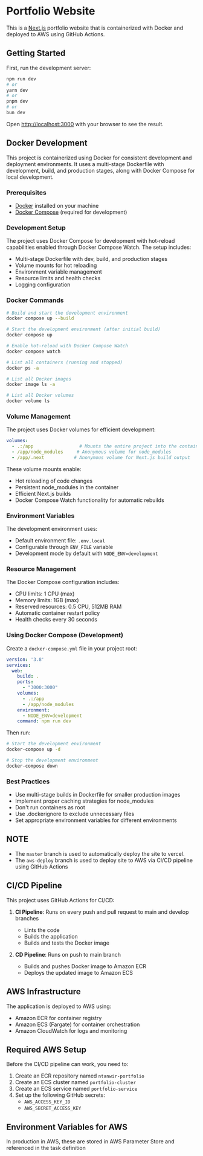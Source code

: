 # Portfolio Website

This is a [Next.js](https://nextjs.org) portfolio website that is containerized with Docker and deployed to AWS using GitHub Actions.

## Getting Started

First, run the development server:

```bash
npm run dev
# or
yarn dev
# or
pnpm dev
# or
bun dev
```

Open [http://localhost:3000](http://localhost:3000) with your browser to see the result.

## Docker Development

This project is containerized using Docker for consistent development and deployment environments. It uses a multi-stage Dockerfile with development, build, and production stages, along with Docker Compose for local development.

### Prerequisites

- [Docker](https://docs.docker.com/get-docker/) installed on your machine
- [Docker Compose](https://docs.docker.com/compose/install/) (required for development)

### Development Setup

The project uses Docker Compose for development with hot-reload capabilities enabled through Docker Compose Watch. The setup includes:

- Multi-stage Dockerfile with dev, build, and production stages
- Volume mounts for hot reloading
- Environment variable management
- Resource limits and health checks
- Logging configuration

### Docker Commands

```bash
# Build and start the development environment
docker compose up --build

# Start the development environment (after initial build)
docker compose up

# Enable hot-reload with Docker Compose Watch
docker compose watch

# List all containers (running and stopped)
docker ps -a

# List all Docker images
docker image ls -a

# List all Docker volumes
docker volume ls
```

### Volume Management

The project uses Docker volumes for efficient development:

```yaml
volumes:
  - .:/app                 # Mounts the entire project into the container
  - /app/node_modules     # Anonymous volume for node_modules
  - /app/.next           # Anonymous volume for Next.js build output
```

These volume mounts enable:

- Hot reloading of code changes
- Persistent node_modules in the container
- Efficient Next.js builds
- Docker Compose Watch functionality for automatic rebuilds

### Environment Variables

The development environment uses:

- Default environment file: `.env.local`
- Configurable through `ENV_FILE` variable
- Development mode by default with `NODE_ENV=development`

### Resource Management

The Docker Compose configuration includes:

- CPU limits: 1 CPU (max)
- Memory limits: 1GB (max)
- Reserved resources: 0.5 CPU, 512MB RAM
- Automatic container restart policy
- Health checks every 30 seconds

### Using Docker Compose (Development)

Create a `docker-compose.yml` file in your project root:

```yaml
version: '3.8'
services:
  web:
    build: .
    ports:
      - "3000:3000"
    volumes:
      - .:/app
      - /app/node_modules
    environment:
      - NODE_ENV=development
    command: npm run dev
```

Then run:

```bash
# Start the development environment
docker-compose up -d

# Stop the development environment
docker-compose down
```

### Best Practices

- Use multi-stage builds in Dockerfile for smaller production images
- Implement proper caching strategies for node_modules
- Don't run containers as root
- Use .dockerignore to exclude unnecessary files
- Set appropriate environment variables for different environments

## NOTE

- The `master` branch is used to automatically deploy the site to vercel.
- The `aws-deploy` branch is used to deploy site to AWS via CI/CD pipeline using GitHub Actions

## CI/CD Pipeline

This project uses GitHub Actions for CI/CD:

1. **CI Pipeline**: Runs on every push and pull request to main and develop branches
   - Lints the code
   - Builds the application
   - Builds and tests the Docker image

2. **CD Pipeline**: Runs on push to main branch
   - Builds and pushes Docker image to Amazon ECR
   - Deploys the updated image to Amazon ECS

## AWS Infrastructure

The application is deployed to AWS using:

- Amazon ECR for container registry
- Amazon ECS (Fargate) for container orchestration
- Amazon CloudWatch for logs and monitoring

## Required AWS Setup

Before the CI/CD pipeline can work, you need to:

1. Create an ECR repository named `ntanwir-portfolio`
2. Create an ECS cluster named `portfolio-cluster`
3. Create an ECS service named `portfolio-service`
4. Set up the following GitHub secrets:
   - `AWS_ACCESS_KEY_ID`
   - `AWS_SECRET_ACCESS_KEY`

## Environment Variables for AWS

In production in AWS, these are stored in AWS Parameter Store and referenced in the task definition
